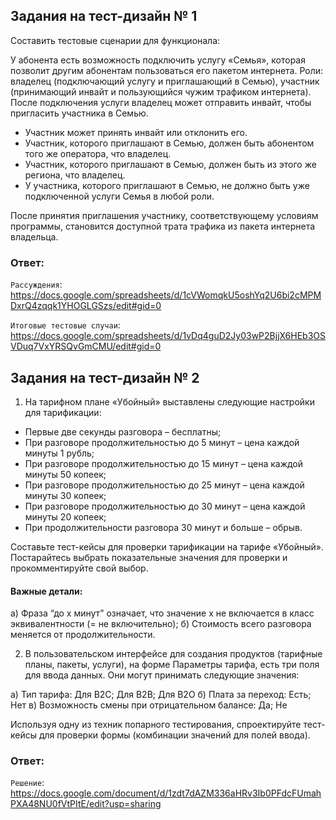 ## Задания на тест-дизайн № 1
Составить тестовые сценарии для функционала:

У абонента есть возможность подключить услугу «Семья», которая позволит другим абонентам пользоваться его пакетом интернета.
Роли: владелец (подключающий услугу и приглашающий в Семью), участник (принимающий инвайт и пользующийся чужим трафиком интернета).
После подключения услуги владелец может отправить инвайт, чтобы пригласить участника в Семью.
- Участник может принять инвайт или отклонить его.
- Участник, которого приглашают в Семью, должен быть абонентом того же оператора, что владелец.
- Участник, которого приглашают в Семью, должен быть из этого же региона, что владелец.
- У участника, которого приглашают в Семью, не должно быть уже подключенной услуги Семья в любой роли.

После принятия приглашения участнику, соответствующему условиям программы, становится доступной трата трафика из пакета интернета владельца.

### Ответ:

`Рассуждения`: https://docs.google.com/spreadsheets/d/1cVWomqkU5oshYq2U6bi2cMPMDxrQ4zqqk1YHOGLGSzs/edit#gid=0 

`Итоговые тестовые случаи`:
https://docs.google.com/spreadsheets/d/1vDq4guD2Jy03wP2BjjX6HEb3OSVDuq7VxYRSQvGmCMU/edit#gid=0

## Задания на тест-дизайн № 2

1. На тарифном плане «Убойный» выставлены следующие настройки для тарификации:

- Первые две секунды разговора – бесплатны;
- При разговоре продолжительностью до 5 минут – цена каждой минуты 1 рубль;
- При разговоре продолжительностью до 15 минут – цена каждой минуты 50 копеек;
- При разговоре продолжительностью до 25 минут – цена каждой минуты 30 копеек;
- При разговоре продолжительностью до 30 минут – цена каждой минуты 20 копеек;
- При продолжительности разговора 30 минут и больше – обрыв.

Составьте тест-кейсы для проверки тарификации на тарифе «Убойный». Постарайтесь выбрать показательные значения для проверки и прокомментируйте свой выбор.

#### Важные детали:

а) Фраза “до x минут” означает, что значение x не включается в класс эквивалентности (= не включительно);
б) Стоимость всего разговора меняется от продолжительности.

2. В пользовательском интерфейсе для создания продуктов (тарифные планы, пакеты, услуги), на форме Параметры тарифа, есть три поля для ввода данных. Они могут принимать следующие значения:

а) Тип тарифа: Для B2C; Для B2B; Для В2O
б) Плата за переход: Есть; Нет
в) Возможность смены при отрицательном балансе: Да; Не

Используя одну из техник попарного тестирования, спроектируйте тест-кейсы для проверки формы (комбинации значений для полей ввода).

### Ответ:

`Решение`: https://docs.google.com/document/d/1zdt7dAZM336aHRv3Ib0PFdcFUmahPXA48NU0fVtPItE/edit?usp=sharing 